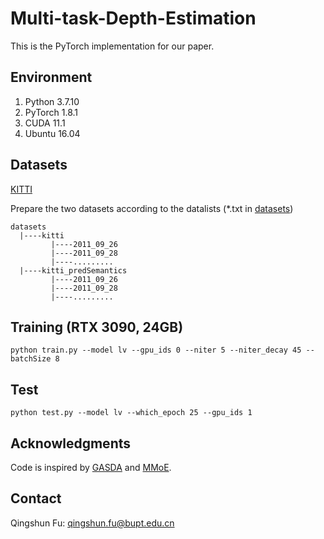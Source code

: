 # Multi-task-Depth-Estimation
This is the PyTorch implementation for our paper.

## Environment
1. Python 3.7.10
2. PyTorch 1.8.1
3. CUDA 11.1
4. Ubuntu 16.04

## Datasets
[KITTI](http://www.cvlibs.net/datasets/kitti/raw_data.php)


Prepare the two datasets according to the datalists (*.txt in [datasets](https://github.com/sshan-zhao/GASDA/tree/master/datasets))
```
datasets
  |----kitti 
         |----2011_09_26         
         |----2011_09_28        
         |----.........        
  |----kitti_predSemantics
         |----2011_09_26         
         |----2011_09_28        
         |----.........
```

## Training (RTX 3090, 24GB)

```
python train.py --model lv --gpu_ids 0 --niter 5 --niter_decay 45 --batchSize 8
```

## Test

```
python test.py --model lv --which_epoch 25 --gpu_ids 1
```

## Acknowledgments
Code is inspired by [GASDA](https://github.com/sshan-zhao/GASDA) and [MMoE](https://github.com/drawbridge/keras-mmoe).

## Contact
Qingshun Fu: qingshun.fu@bupt.edu.cn
